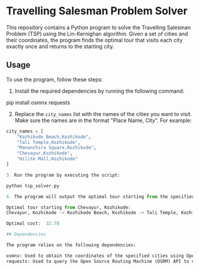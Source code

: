 
# Travelling Salesman Problem Solver

This repository contains a Python program to solve the Travelling Salesman Problem (TSP) using the Lin-Kernighan algorithm. Given a set of cities and their coordinates, the program finds the optimal tour that visits each city exactly once and returns to the starting city.

## Usage

To use the program, follow these steps:

1. Install the required dependencies by running the following command:

pip install osmnx requests


2. Replace the `city_names` list with the names of the cities you want to visit. Make sure the names are in the format "Place Name, City". For example:
```python
city_names = [
    "Kozhikode Beach,Kozhikode",
    "Tali Temple,Kozhikode",
    "Mananchira Square,Kozhikode",
    "Chevayur,Kozhikode",
    "Hilite Mall,Kozhikode"
]

3. Run the program by executing the script:

python tsp_solver.py

4. The program will output the optimal tour starting from the specified city and its cost. For example:

Optimal tour starting from Chevayur, Kozhikode:
Chevayur, Kozhikode -> Kozhikode Beach, Kozhikode -> Tali Temple, Kozhikode -> Hilite Mall, Kozhikode -> Mananchira Square, Kozhikode -> Chevayur, Kozhikode

Optimal cost:  32.78

## Dependencies

The program relies on the following dependencies:

osmnx: Used to obtain the coordinates of the specified cities using OpenStreetMap data.
requests: Used to query the Open Source Routing Machine (OSRM) API to calculate the distances between cities.


